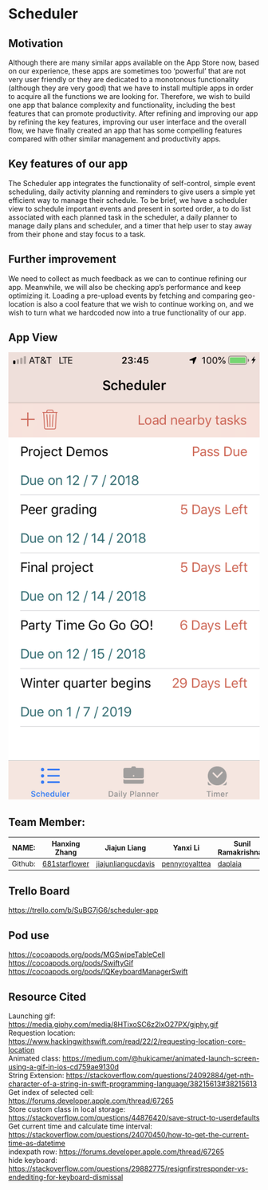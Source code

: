 # Scheduler
## Motivation
Although there are many similar apps available on the App Store now, based on our experience, these apps are sometimes too ‘powerful’ that are not very user friendly or they are dedicated to a monotonous functionality (although they are very good) that we have to install multiple apps in order to acquire all the functions we are looking for. Therefore, we wish to build one app that balance complexity and functionality, including the best features that can promote productivity. After refining and improving our app by refining the key features, improving our user interface and the overall flow, we have finally created an app that has some compelling features compared with other similar management and productivity apps. 

## Key features of our app
The Scheduler app integrates the functionality of self-control, simple event scheduling, daily activity planning and reminders to give users a simple yet efficient way to manage their schedule. To be brief, we have a scheduler view to schedule important events and present in sorted order, a to do list associated with each planned task in the scheduler, a daily planner to manage daily plans and scheduler, and a timer that help user to stay away from their phone and stay focus to a task.

## Further improvement 
We need to collect as much feedback as we can to continue refining our app. Meanwhile, we will also be checking app’s performance and keep optimizing it. Loading a pre-upload events by fetching and comparing geo-location is also a cool feature that we wish to continue working on, and we wish to turn what we hardcoded now into a true functionality of our app.

## App View
![Image 1 of App](https://github.com/jiajunliangucdavis/iOS-App-Scheduler-/blob/master/mockup%20and%20team%20milestone/1.PNG)




## Team Member:
| NAME: | Hanxing Zhang | Jiajun Liang | Yanxi Li | Sunil Ramakrishnan |
|-------|--------|--------|--------|--------|
| Github: | [681starflower](https://github.com/681starflower)|[jiajunliangucdavis](https://github.com/jiajunliangucdavis)|[pennyroyalttea](https://github.com/pennyroyalttea)| [daplaia](https://github.com/daplaia) |

## Trello Board
https://trello.com/b/SuBG7jG6/scheduler-app

## Pod use
https://cocoapods.org/pods/MGSwipeTableCell  
https://cocoapods.org/pods/SwiftyGif  
https://cocoapods.org/pods/IQKeyboardManagerSwift  

## Resource Cited
Launching gif: https://media.giphy.com/media/8HTixoSC6z2lxO27PX/giphy.gif  
Requestion location: https://www.hackingwithswift.com/read/22/2/requesting-location-core-location  
Animated class: https://medium.com/@hukicamer/animated-launch-screen-using-a-gif-in-ios-cd759ae9130d  
String Extension:  https://stackoverflow.com/questions/24092884/get-nth-character-of-a-string-in-swift-programming-language/38215613#38215613  
Get index of selected cell: https://forums.developer.apple.com/thread/67265  
Store custom class in local storage: https://stackoverflow.com/questions/44876420/save-struct-to-userdefaults  
Get current time and calculate time interval: https://stackoverflow.com/questions/24070450/how-to-get-the-current-time-as-datetime  
indexpath row: https://forums.developer.apple.com/thread/67265  
hide keyboard: https://stackoverflow.com/questions/29882775/resignfirstresponder-vs-endediting-for-keyboard-dismissal



